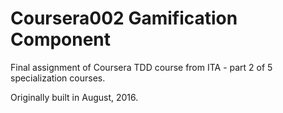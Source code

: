 # Coursera002 Gamification Component

Final assignment of Coursera TDD course from ITA - part 2 of 5 specialization courses.

Originally built in August, 2016.
